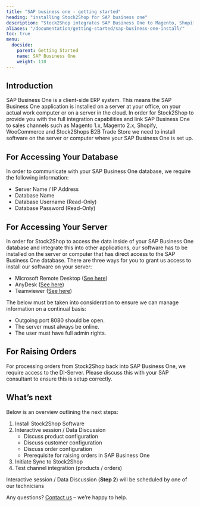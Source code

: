 ```yaml
---
title: "SAP business one - getting started"
heading: "installing Stock2Shop for SAP business one"
description: "Stock2Shop integrates SAP Business One to Magento, Shopify, WooCommerce and our B2B ordering platform. Find out more!"
aliases: "/documentation/getting-started/sap-business-one-install/"
toc: true
menu:
  docside:
    parent: Getting Started
    name: SAP Business One
    weight: 110
---
```


## Introduction

SAP Business One is a client-side ERP system. This means the SAP Business One application is installed on a server at your office, on your actual work computer or on a server in the cloud. In order for Stock2Shop to provide you with the full integration capabilities and link SAP Business One to sales channels such as Magento 1.x, Magento 2.x, Shopify, WooCommerce and Stock2Shops B2B Trade Store we need to install software on the server or computer where your SAP Business One is set up.

## For Accessing Your Database

In order to communicate with your SAP Business One database, we require the following information:

*   Server Name / IP Address
*   Database Name
*   Database Username (Read-Only)
*   Database Password (Read-Only)

## For Accessing Your Server

In order for Stock2Shop to access the data inside of your SAP Business One database and integrate this into other applications, our software has to be installed on the server or computer that has direct access to the SAP Business One database. There are three ways for you to grant us access to install our software on your server:

*   Microsoft Remote Desktop ([See here](https://support.microsoft.com/en-za/help/17463/windows-7-connect-to-another-computer-remote-desktop-connection))
*   AnyDesk ([See here](https://anydesk.com/en/downloads/))
*   Teamviewer ([See here](https://www.teamviewer.com/en/))

The below must be taken into consideration to ensure we can manage information on a continual basis:

*   Outgoing port 8080 should be open.
*   The server must always be online.
*   The user must have full admin rights.

## For Raising Orders

For processing orders from Stock2Shop back into SAP Business One, we require access to the DI-Server. Please discuss this with your SAP consultant to ensure this is setup correctly.  

## What’s next

Below is an overview outlining the next steps:

1.  Install Stock2Shop Software
2.  Interactive session / Data Discussion
    *   Discuss product configuration
    *   Discuss customer configuration
    *   Discuss order configuration
    *   Prerequisite for raising orders in SAP Business One
3.  Initiate Sync to Stock2Shop
4.  Test channel integration (products / orders)

Interactive session / Data Discussion (**Step 2**) will be scheduled by one of our technicians

Any questions? [Contact us](https://www.stock2shop.com/contact-us/) – we’re happy to help.